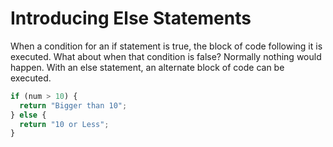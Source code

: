 # Introducing Else Statements
When a condition for an if statement is true, the block of code following it is executed. What about when that condition is false? Normally nothing would happen. With an else statement, an alternate block of code can be executed.
```javascript
if (num > 10) {
  return "Bigger than 10";
} else {
  return "10 or Less";
}
```
